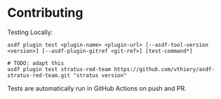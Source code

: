 # Contributing

Testing Locally:

```shell
asdf plugin test <plugin-name> <plugin-url> [--asdf-tool-version <version>] [--asdf-plugin-gitref <git-ref>] [test-command*]

# TODO: adapt this
asdf plugin test stratus-red-team https://github.com/vthiery/asdf-stratus-red-team.git "stratus version"
```

Tests are automatically run in GitHub Actions on push and PR.
